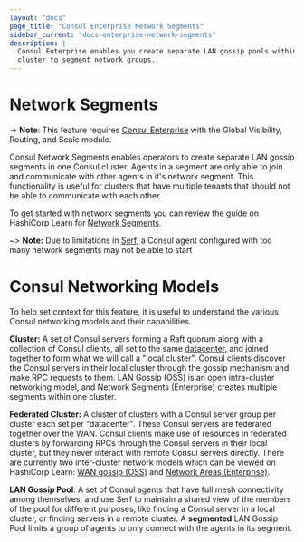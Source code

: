 ```yaml
---
layout: "docs"
page_title: "Consul Enterprise Network Segments"
sidebar_current: "docs-enterprise-network-segments"
description: |-
  Consul Enterprise enables you create separate LAN gossip pools within one
  cluster to segment network groups.
---
```


# Network Segments

-> **Note**: This feature requires [Consul Enterprise](https://www.hashicorp.com/products/consul/) with the Global Visibility, Routing, and Scale module.

Consul Network Segments enables operators to create separate LAN gossip segments
in one Consul cluster. Agents in a segment are only able to join and communicate
with other agents in it's network segment. This functionality is useful for
clusters that have multiple tenants that should not be able to communicate
with each other.

To get started with network segments you can review the guide on HashiCorp Learn for
[Network Segments](https://learn.hashicorp.com/consul/day-2-operations/network-segments).

~> **Note:** Due to limitations in [Serf](https://www.consul.io/docs/internals/gossip.html), a Consul agent configured with too many network segments may not be able to start

# Consul Networking Models

To help set context for this feature, it is useful to understand the various
Consul networking models and their capabilities.

**Cluster:** A set of Consul servers forming a Raft quorum along with a
collection of Consul clients, all set to the same
[datacenter](/docs/agent/options.html#_datacenter), and joined together to form
what we will call a "local cluster". Consul clients discover the Consul servers
in their local cluster through the gossip mechanism and make RPC requests to
them. LAN Gossip (OSS) is an open intra-cluster networking model, and  Network
Segments (Enterprise) creates multiple segments within one cluster.

**Federated Cluster:** A cluster of clusters with a Consul server group per
cluster each set per "datacenter". These Consul servers are federated together
over the WAN. Consul clients make use of resources in federated clusters by
forwarding RPCs through the Consul servers in their local cluster, but they
never interact with remote Consul servers directly. There are currently two
inter-cluster network models which can be viewed on HashiCorp Learn: 
[WAN gossip (OSS)](https://learn.hashicorp.com/consul/security-networking/datacenters)
and [Network Areas (Enterprise)](https://learn.hashicorp.com/consul/day-2-operations/advanced-federation).

**LAN Gossip Pool**: A set of Consul agents that have full mesh connectivity
among themselves, and use Serf to maintain a shared view of the members of the
pool for different purposes, like finding a Consul server in a local cluster,
or finding servers in a remote cluster. A **segmented** LAN Gossip Pool limits a
group of agents to only connect with the agents in its segment.
